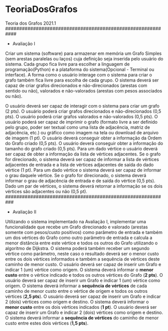 # TeoriaDosGrafos
Teoria dos Grafos 2021.1  
############################################################
- Avaliação I

Criar um sistema (software) para armazenar em memória um Grafo Simples (sem arestas paralelas ou laços) cuja definição seja inserida pelo usuário do sistema. Cada grupo fica livre para escolher a linguagem de programação(Python) e a plataforma do sistema(Opcional - Terminal ou interface). A forma como o usuário interage com o sistema para criar o grafo também fica livre para escolha de cada grupo. O sistema deverá ser capaz de criar grafos direcionados e não-direcionados (arestas com sentido ou não), valorados e não-valorados (arestas com pesos associados ou não). 

O usuário deverá ser capaz de interagir com o sistema para criar um grafo (2 pts).
O usuário poderá criar grafos direcionados e não-direcionados (0,5 pts). 
O usuário poderá criar grafos valorados e não-valorados (0,5 pts).
O usuário poderá ser capaz de imprimir o grafo (formato livre a ser definido pelo grupo, poder ser textual como uma lista de adjacência, matriz de adjacência, etc.) ou gráfico como imagem na tela ou download de arquivo de imagem (1 pt).
O usuário deverá conseguir obter a informação da Ordem do Grafo criado (0,5 pts).
O usuário deverá conseguir obter a informação do tamanho do grafo criado (0,5 pts).
Para um dado vértice o usuário deverá ser capaz de obter a informação da lista de vértices adjacentes. Se o grafo for direcionado, o sistema deverá ser capaz de informar a lista de vértices adjacentes de entrada e a lista de vértices adjacentes de saída do dado vértice (1 pt).
Para um dado vértice o sistema deverá ser capaz de informar o grau daquele vértice. Se o grafo for direcionado, o sistema deverá informar o grau de adjacência de entrada e de saída do vértice (0,5 pts).
Dado um par de vértices, o sistema deverá retornar a informação se os dois vértices são adjacentes ou não (0,5 pt).
###########################################################
- Avaliação II 

Utilizando o sistema implementado na Avaliação I, implementar uma funcionalidade que recebe um Grafo direcionado e valorado (arestas somente com pesos/custo positivos) como parâmetro de entrada e também um dos vértices do Grafo como outro parâmetro de entrada e calcula a menor distância entre este vértice e todos os outros do Grafo utilizando o algoritmo de Dijkstra. O sistema poderá também receber um segundo vértice como parâmetro, neste caso o resultado deverá ser o menor custo entre os dois vértices informados e também a sequência de vértices deste caminho de menor custo.
O usuário deverá ser capaz de inserir um Grafo e indicar 1 (um) vértice como origem. O sistema deverá informar o **menor custo** entre o vértice indicado e todos os outros vértices do Grafo (**2 pts**).
O usuário deverá ser capaz de inserir um Grafo e indicar 1 (um) vértice como origem. O sistema deverá informar a **sequência de vértices** de cada caminho de menor custo entre o vértice de origem e todos os outros vértices (**2,5 pts**).
O usuário deverá ser capaz de inserir um Grafo e indicar 2 (dois) vértices como origem e destino. O sistema deverá informar o **menor custo** entre os dois vértices indicados (**1 pt**).
O usuário deverá ser capaz de inserir um Grafo e indicar 2 (dois) vértices como origem e destino. O sistema deverá informar a **sequência de vértices** do caminho de menor custo entre estes dois vértices (**1,5 pts**).
